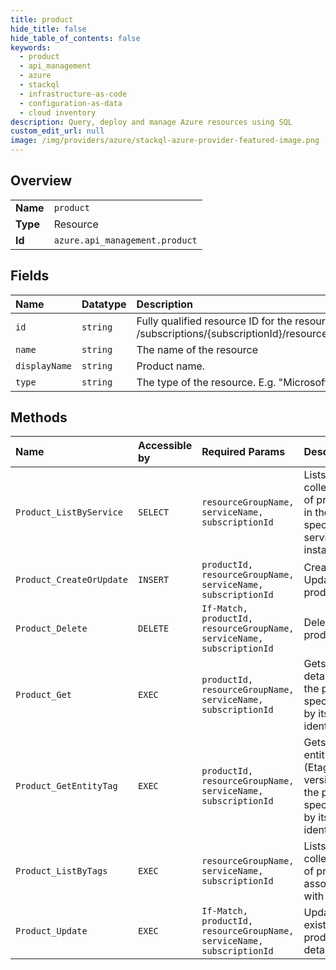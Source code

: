 ```yaml
---
title: product
hide_title: false
hide_table_of_contents: false
keywords:
  - product
  - api_management
  - azure    
  - stackql
  - infrastructure-as-code
  - configuration-as-data
  - cloud inventory
description: Query, deploy and manage Azure resources using SQL
custom_edit_url: null
image: /img/providers/azure/stackql-azure-provider-featured-image.png
---
```

  
    

## Overview
<table><tbody>
<tr><td><b>Name</b></td><td><code>product</code></td></tr>
<tr><td><b>Type</b></td><td>Resource</td></tr>
<tr><td><b>Id</b></td><td><code>azure.api_management.product</code></td></tr>
</tbody></table>

## Fields
| Name | Datatype | Description |
|:-----|:---------|:------------|
| `id` | `string` | Fully qualified resource ID for the resource. Ex - /subscriptions/{subscriptionId}/resourceGroups/{resourceGroupName}/providers/{resourceProviderNamespace}/{resourceType}/{resourceName} |
| `name` | `string` | The name of the resource |
| `displayName` | `string` | Product name. |
| `type` | `string` | The type of the resource. E.g. "Microsoft.Compute/virtualMachines" or "Microsoft.Storage/storageAccounts" |
## Methods
| Name | Accessible by | Required Params | Description |
|:-----|:--------------|:----------------|:------------|
| `Product_ListByService` | `SELECT` | `resourceGroupName, serviceName, subscriptionId` | Lists a collection of products in the specified service instance. |
| `Product_CreateOrUpdate` | `INSERT` | `productId, resourceGroupName, serviceName, subscriptionId` | Creates or Updates a product. |
| `Product_Delete` | `DELETE` | `If-Match, productId, resourceGroupName, serviceName, subscriptionId` | Delete product. |
| `Product_Get` | `EXEC` | `productId, resourceGroupName, serviceName, subscriptionId` | Gets the details of the product specified by its identifier. |
| `Product_GetEntityTag` | `EXEC` | `productId, resourceGroupName, serviceName, subscriptionId` | Gets the entity state (Etag) version of the product specified by its identifier. |
| `Product_ListByTags` | `EXEC` | `resourceGroupName, serviceName, subscriptionId` | Lists a collection of products associated with tags. |
| `Product_Update` | `EXEC` | `If-Match, productId, resourceGroupName, serviceName, subscriptionId` | Update existing product details. |
